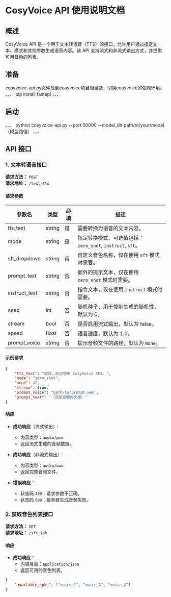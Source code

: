 # CosyVoice API 使用说明文档

## 概述

CosyVoice API 是一个用于文本转语音（TTS）的接口，允许用户通过指定文本、模式和其他参数生成语音内容。该 API 支持流式和非流式输出方式，并提供可用音色的列表。
## 准备
cosyvoice-api.py文件放到cosyvoice项目根目录，切换cosyvoice的依赖环境。
、、、
pip install fastapi
、、、

## 启动
、、、
python cosyvoice-api.py --port 50000 --model_dir path/to/your/model（模型路径）
、、、

## API 接口

### 1. 文本转语音接口

**请求方法：** `POST`  
**请求地址：** `/text-tts`

#### 请求参数

| 参数名         | 类型     | 必填   | 描述                                                     |
|--------------|--------|------|--------------------------------------------------------|
| tts_text     | string | 是    | 需要转换为语音的文本内容。                                    |
| mode         | string | 是    | 指定转换模式，可选值包括：`zero_shot`, `instruct`, `sft`。 |
| sft_dropdown | string | 否    | 自定义音色名称，仅在使用 `sft` 模式时需要。                 |
| prompt_text  | string | 否    | 额外的提示文本，仅在使用 `zero_shot` 模式时需要。          |
| instruct_text| string | 否    | 指令文本，仅在使用 `instruct` 模式时需要。                 |
| seed         | int    | 否    | 随机种子，用于控制生成的随机性，默认为 0。                    |
| stream       | bool   | 否    | 是否启用流式输出，默认为 false。                            |
| speed        | float  | 否    | 语音速度，默认为 1.0。                                     |
| prompt_voice | string | 否    | 提示音频文件的路径，默认为 `None`。                        |

#### 示例请求

```json
{
    "tts_text": "你好，欢迎使用 CosyVoice API。",
    "mode": "zero_shot",
    "seed": 42,
    "stream": true,
    "prompt_voice": "path/to/prompt.wav",
    "prompt_text": "（克隆音频的文案）"
}
```

#### 响应

- **成功响应**（流式输出）：
  - 内容类型：`audio/pcm`
  - 返回流式生成的音频数据。

- **成功响应**（非流式输出）：
  - 内容类型：`audio/wav`
  - 返回完整音频文件。

- **错误响应**：
  - 状态码 `400`：请求参数不正确。
  - 状态码 `500`：服务器生成音频失败。

### 2. 获取音色列表接口

**请求方法：** `GET`  
**请求地址：** `/sft_spk`

#### 响应

- **成功响应**：
  - 内容类型：`application/json`
  - 返回可用的音色列表。

```json
{
    "available_spks": ["voice_1", "voice_2", "voice_3"]
}